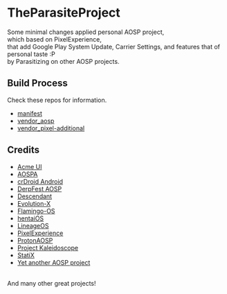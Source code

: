 # TheParasiteProject

Some minimal changes applied personal AOSP project,<br/>
which based on PixelExperience,</br>
that add Google Play System Update, Carrier Settings, and features that of personal taste :P<br/>
by Parasitizing on other AOSP projects.

## Build Process

Check these repos for information.
- [manifest](https://github.com/TheParasiteProject/manifest)
- [vendor_aosp](https://github.com/TheParasiteProject/vendor_aosp)
- [vendor_pixel-additional](https://github.com/TheParasiteProject/vendor_pixel-additional)

## Credits
- [Acme UI](https://github.com/AcmeUI)
- [AOSPA](https://github.com/AOSPA)
- [crDroid Android](https://github.com/crdroidandroid)
- [DerpFest AOSP](https://github.com/DerpFest-AOSP)
- [Descendant](https://github.com/Descendant-XI)
- [Evolution-X](https://github.com/Evolution-X)
- [Flamingo-OS](https://github.com/Flamingo-OS)
- [hentaiOS](https://github.com/hentaiOS)
- [LineageOS](https://github.com/LineageOS)
- [PixelExperience](https://github.com/PixelExperience)
- [ProtonAOSP](https://github.com/protonAOSP)
- [Project Kaleidoscope](https://github.com/Project-Kaleidoscope)
- [StatiX](https://github.com/StatiXOS)
- [Yet another AOSP project](https://github.com/yaap)

<br/>
And many other great projects!
